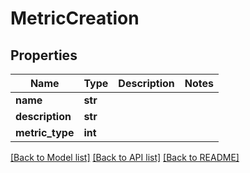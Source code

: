 # MetricCreation

## Properties
Name | Type | Description | Notes
------------ | ------------- | ------------- | -------------
**name** | **str** |  | 
**description** | **str** |  | 
**metric_type** | **int** |  | 

[[Back to Model list]](../README.md#documentation-for-models) [[Back to API list]](../README.md#documentation-for-api-endpoints) [[Back to README]](../README.md)



